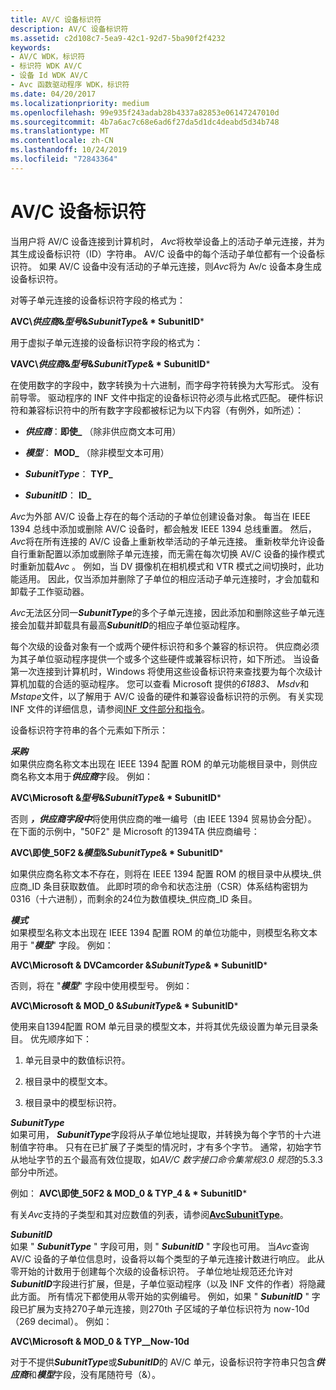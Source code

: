 ```yaml
---
title: AV/C 设备标识符
description: AV/C 设备标识符
ms.assetid: c2d108c7-5ea9-42c1-92d7-5ba90f2f4232
keywords:
- AV/C WDK，标识符
- 标识符 WDK AV/C
- 设备 Id WDK AV/C
- Avc 函数驱动程序 WDK，标识符
ms.date: 04/20/2017
ms.localizationpriority: medium
ms.openlocfilehash: 99e935f243adab28b4337a82853e06147247010d
ms.sourcegitcommit: 4b7a6ac7c68e6ad6f27da5d1dc4deabd5d34b748
ms.translationtype: MT
ms.contentlocale: zh-CN
ms.lasthandoff: 10/24/2019
ms.locfileid: "72843364"
---
```

# <a name="avc-device-identifiers"></a>AV/C 设备标识符





当用户将 AV/C 设备连接到计算机时， *Avc*将枚举设备上的活动子单元连接，并为其生成设备标识符（ID）字符串。 AV/C 设备中的每个活动子单位都有一个设备标识符。 如果 AV/C 设备中没有活动的子单元连接，则*Avc*将为 Av/c 设备本身生成设备标识符。

对等子单元连接的设备标识符字段的格式为：

**AVC\\*供应商*&*型号*&*SubunitType*& * SubunitID***

用于虚拟子单元连接的设备标识符字段的格式为：

**VAVC\\*供应商*&*型号*&*SubunitType*& * SubunitID***

在使用数字的字段中，数字转换为十六进制，而字母字符转换为大写形式。 没有前导零。 驱动程序的 INF 文件中指定的设备标识符必须与此格式匹配。 硬件标识符和兼容标识符中的所有数字字段都被标记为以下内容（有例外，如所述）：

-   ***供应商***：**即使\_** （除非供应商文本可用）

-   ***模型***： **MOD\_** （除非模型文本可用）

-   ***SubunitType***： **TYP\_**

-   ***SubunitID***： **ID\_**

*Avc*为外部 AV/C 设备上存在的每个活动的子单位创建设备对象。 每当在 IEEE 1394 总线中添加或删除 AV/C 设备时，都会触发 IEEE 1394 总线重置。 然后， *Avc*将在所有连接的 AV/C 设备上重新枚举活动的子单元连接。 重新枚举允许设备自行重新配置以添加或删除子单元连接，而无需在每次切换 AV/C 设备的操作模式时重新加载*Avc* 。 例如，当 DV 摄像机在相机模式和 VTR 模式之间切换时，此功能适用。 因此，仅当添加并删除了子单位的相应活动子单元连接时，才会加载和卸载子工作驱动器。

*Avc*无法区分同一***SubunitType***的多个子单元连接，因此添加和删除这些子单元连接会加载并卸载具有最高***SubunitID***的相应子单位驱动程序。

每个次级的设备对象有一个或两个硬件标识符和多个兼容的标识符。 供应商必须为其子单位驱动程序提供一个或多个这些硬件或兼容标识符，如下所述。 当设备第一次连接到计算机时，Windows 将使用这些设备标识符来查找要为每个次级计算机加载的合适的驱动程序。 您可以查看 Microsoft 提供的*61883*、 *Msdv*和*Mstape*文件，以了解用于 AV/C 设备的硬件和兼容设备标识符的示例。 有关实现 INF 文件的详细信息，请参阅[INF 文件部分和指令](https://docs.microsoft.com/windows-hardware/drivers/install/inf-file-sections-and-directives)。

设备标识符字符串的各个元素如下所示：

<a href="" id="vendor"></a>***采购***  
如果供应商名称文本出现在 IEEE 1394 配置 ROM 的单元功能根目录中，则供应商名称文本用于***供应商***字段。 例如：

**AVC\\Microsoft &*型号*&*SubunitType*& * SubunitID***

否则 ***，供应商字段中***将使用供应商的唯一编号（由 IEEE 1394 贸易协会分配）。 在下面的示例中，"50F2" 是 Microsoft 的1394TA 供应商编号：

**AVC\\即使\_50F2 &*模型*&*SubunitType*& * SubunitID***

如果供应商名称文本不存在，则将在 IEEE 1394 配置 ROM 的根目录中从模块\_供应商\_ID 条目获取数值。 此即时项的命令和状态注册（CSR）体系结构密钥为0316（十六进制），而剩余的24位为数值模块\_供应商\_ID 条目。

<a href="" id="model"></a>***模式***  
如果模型名称文本出现在 IEEE 1394 配置 ROM 的单位功能中，则模型名称文本用于 "***模型***" 字段。 例如：

**AVC\\Microsoft & DVCamcorder &*SubunitType*& * SubunitID***

否则，将在 "***模型***" 字段中使用模型号。 例如：

**AVC\\Microsoft & MOD\_0 &*SubunitType*& * SubunitID***

使用来自1394配置 ROM 单元目录的模型文本，并将其优先级设置为单元目录条目。 优先顺序如下：

1.  单元目录中的数值标识符。

2.  根目录中的模型文本。

3.  根目录中的模型标识符。

<a href="" id="subunittype"></a>***SubunitType***  
如果可用， ***SubunitType***字段将从子单位地址提取，并转换为每个字节的十六进制值字符串。 只有在已扩展了子类型的情况时，才有多个字节。 通常，初始字节从地址字节的五个最高有效位提取，如*AV/C 数字接口命令集常规3.0 规范*的5.3.3 部分中所述。

例如： **AVC\\即使\_50F2 & MOD\_0 & TYP\_4 & * SubunitID***

有关*Avc*支持的子类型和其对应数值的列表，请参阅[**AvcSubunitType**](https://docs.microsoft.com/windows-hardware/drivers/ddi/avc/ne-avc-_tagavcsubunittype)。

<a href="" id="subunitid"></a>***SubunitID***  
如果 " ***SubunitType*** " 字段可用，则 " ***SubunitID*** " 字段也可用。 当*Avc*查询 AV/C 设备的子单位信息时，设备将以每个类型的子单元连接计数进行响应。 此从零开始的计数用于创建每个次级的设备标识符。 子单位地址规范还允许对***SubunitID***字段进行扩展，但是，子单位驱动程序（以及 INF 文件的作者）将隐藏此方面。 所有情况下都使用从零开始的实例编号。 例如，如果 " ***SubunitID*** " 字段已扩展为支持270子单元连接，则270th 子区域的子单位标识符为 now-10d （269 decimal）。 例如：

**AVC\\Microsoft & MOD\_0 & TYP\_\_Now-10d**

对于不提供***SubunitType***或***SubunitID***的 AV/C 单元，设备标识符字符串只包含***供应商***和***模型***字段，没有尾随符号（&）。

 

 





